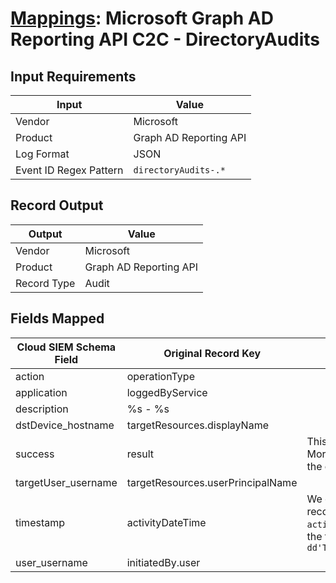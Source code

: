 # [Mappings](README.md): Microsoft Graph AD Reporting API C2C - DirectoryAudits

## Input Requirements

|Input|Value|
|-----|-----|
|Vendor|Microsoft|
|Product|Graph AD Reporting API|
|Log Format|JSON|
|Event ID Regex Pattern|`directoryAudits-.*`|

## Record Output

|Output|Value|
|------|-----|
|Vendor|Microsoft|
|Product|Graph AD Reporting API|
|Record Type|Audit|

## Fields Mapped

|Cloud SIEM Schema Field|Original Record Key|Notes|
|-----------------------|-------------------|-----|
|action|operationType||
|application|loggedByService||
|description|%s - %s||
|dstDevice_hostname|targetResources.displayName||
|success|result|This is a lookup field. More info to come in the catalog later...|
|targetUser_username|targetResources.userPrincipalName||
|timestamp|activityDateTime|We expect the orginal record value of `activityDateTime` is in the format `yyyy-MM-dd'T'HH:mm:ss.SSSSSSSZ`|
|user_username|initiatedBy.user||


